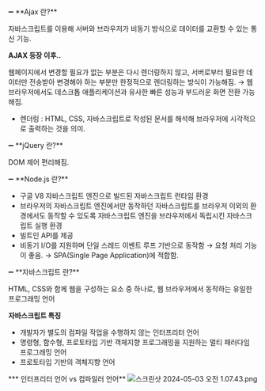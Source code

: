 <aside>
➖ **Ajax 란?**

자바스크립트를 이용해 서버와 브라우저가 비동기 방식으로 데이터를 교환할 수 있는 통신 기능. 

**AJAX 등장 이후..**

웹페이지에서 변경할 필요가 없는 부분은 다시 렌더링하지 않고, 서버로부터 필요한 데이터만 전송받아 변경해야 하는 부분만 한정적으로 렌더링하는 방식이 가능해짐. → 웹브라우저에서도 데스크톱 애플리케이션과 유사한 빠른 성능과 부드러운 화면 전환 가능해짐. 

* 렌더링 : HTML, CSS, 자바스크립트로 작성된 문서를 해석해 브라우저에 시각적으로 출력하는 것을 의미. 

</aside>

<aside>
➖ **jQuery 란?**

DOM 제어 편리해짐. 

</aside>

<aside>
➖ **Node.js 란?**

- 구글 V8 자바스크립트 엔진으로 빌드된 자바스크립트 런타임 환경
- 브라우저의 자바스크립트 엔진에서만 동작하던 자바스크립트를 브라우저 이외의 환경에서도 동작할 수 있도록 자바스크립트 엔진을 브라우저에서 독립시킨 자바스크립트 실행 환경
- 빌트인 API를 제공
- 비동기 I/O를 지원하며 단일 스레드 이벤트 루프 기반으로 동작함 → 요청 처리 기능이 좋음. → SPA(Single Page Application)에 적합함.
</aside>

<aside>
➖ **자바스크립트 란?**

HTML, CSS와 함께 웹을 구성하는 요소 중 하나로, 웹 브라우저에서 동작하는 유일한 프로그래밍 언어

**자바스크립트 특징**

- 개발자가 별도의 컴파일 작업을 수행하지 않는 인터프리터 언어
- 명령형, 함수형, 프로토타입 기반 객체지향 프로그래밍을 지원하는 멀티 패러다임 프로그래밍 언어
- 프로토타입 기반의 객체지향 언어

*** 인터프리터 언어 vs 컴파일러 언어**
![스크린샷 2024-05-03 오전 1.07.43.png](https://prod-files-secure.s3.us-west-2.amazonaws.com/f1912130-0409-4e90-a90f-6091ae253e73/f9a37cc2-6b39-457c-9c51-32e2e646aef4/%E1%84%89%E1%85%B3%E1%84%8F%E1%85%B3%E1%84%85%E1%85%B5%E1%86%AB%E1%84%89%E1%85%A3%E1%86%BA_2024-05-03_%E1%84%8B%E1%85%A9%E1%84%8C%E1%85%A5%E1%86%AB_1.07.43.png)
</aside>